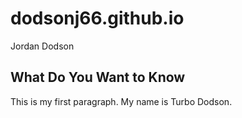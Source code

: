# dodsonj66.github.io

<h> Jordan Dodson </h>
<h2> What Do You Want to Know </h2>

<p> This is my first paragraph. My name is Turbo Dodson. <p>